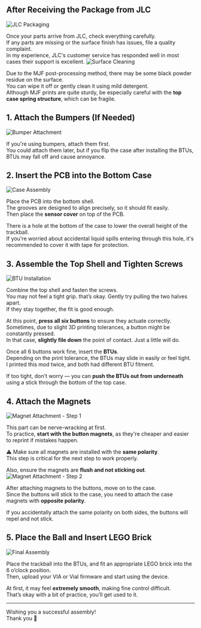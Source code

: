 
## After Receiving the Package from JLC
![JLC Packaging](https://github.com/Dexter-KBD/mod/blob/8e74e8d43174bb9c2544ebb85e6870862ea003aa/50-55mm%20Ball%20(Thinner%20Bezel)/Image/Assembly%20guide/jlc.JPEG?raw=true)

Once your parts arrive from JLC, check everything carefully.  
If any parts are missing or the surface finish has issues, file a quality complaint.  
In my experience, JLC's customer service has responded well in most cases their support is excellent.
![Surface Cleaning](https://github.com/Dexter-KBD/mod/blob/316abd50027329fc95061f0bf5042964325b481b/50-55mm%20Ball%20(Thinner%20Bezel)/Image/Assembly%20guide/dirty.JPEG?raw=true)

Due to the MJF post-processing method, there may be some black powder residue on the surface.  
You can wipe it off or gently clean it using mild detergent.  
Although MJF prints are quite sturdy, be especially careful with the **top case spring structure**, which can be fragile.



## 1. Attach the Bumpers (If Needed)
![Bumper Attachment](https://github.com/Dexter-KBD/mod/blob/316abd50027329fc95061f0bf5042964325b481b/50-55mm%20Ball%20(Thinner%20Bezel)/Image/Assembly%20guide/bum.JPEG?raw=true)

If you're using bumpers, attach them first.  
You could attach them later, but if you flip the case after installing the BTUs, BTUs may fall off and cause annoyance.



## 2. Insert the PCB into the Bottom Case
![Case Assembly](https://github.com/Dexter-KBD/mod/blob/316abd50027329fc95061f0bf5042964325b481b/50-55mm%20Ball%20(Thinner%20Bezel)/Image/Assembly%20guide/assemble.JPEG?raw=true)

Place the PCB into the bottom shell.  
The grooves are designed to align precisely, so it should fit easily.  
Then place the **sensor cover** on top of the PCB.

There is a hole at the bottom of the case to lower the overall height of the trackball.  
If you're worried about accidental liquid spills entering through this hole, it's recommended to cover it with tape for protection.


## 3. Assemble the Top Shell and Tighten Screws
![BTU Installation](https://github.com/Dexter-KBD/mod/blob/316abd50027329fc95061f0bf5042964325b481b/50-55mm%20Ball%20(Thinner%20Bezel)/Image/Assembly%20guide/btu.JPEG?raw=true)

Combine the top shell and fasten the screws.  
You may not feel a tight grip. that’s okay. Gently try pulling the two halves apart.  
If they stay together, the fit is good enough.

At this point, **press all six buttons** to ensure they actuate correctly.  
Sometimes, due to slight 3D printing tolerances, a button might be constantly pressed.  
In that case, **slightly file down** the point of contact. Just a little will do.

Once all 6 buttons work fine, insert the **BTUs**.  
Depending on the print tolerance, the BTUs may slide in easily or feel tight.  
I printed this mod twice, and both had different BTU fitment.

If too tight, don't worry — you can **push the BTUs out from underneath** using a stick through the bottom of the top case.



## 4. Attach the Magnets
![Magnet Attachment - Step 1](https://github.com/Dexter-KBD/mod/blob/316abd50027329fc95061f0bf5042964325b481b/50-55mm%20Ball%20(Thinner%20Bezel)/Image/Assembly%20guide/magnet1.JPEG?raw=true)

This part can be nerve-wracking at first.  
To practice, **start with the button magnets**, as they're cheaper and easier to reprint if mistakes happen.

⚠️ Make sure all magnets are installed with the **same polarity**.  
This step is critical for the next step to work properly.

Also, ensure the magnets are **flush and not sticking out**.
![Magnet Attachment - Step 2](https://github.com/Dexter-KBD/mod/blob/316abd50027329fc95061f0bf5042964325b481b/50-55mm%20Ball%20(Thinner%20Bezel)/Image/Assembly%20guide/magnet2.JPEG?raw=true)

After attaching magnets to the buttons, move on to the case.  
Since the buttons will stick to the case, you need to attach the case magnets with **opposite polarity**.

If you accidentally attach the same polarity on both sides, the buttons will repel and not stick.



## 5. Place the Ball and Insert LEGO Brick
![Final Assembly](https://github.com/Dexter-KBD/mod/blob/316abd50027329fc95061f0bf5042964325b481b/50-55mm%20Ball%20(Thinner%20Bezel)/Image/Assembly%20guide/finish.webp?raw=true)

Place the trackball into the BTUs, and fit an appropriate LEGO brick into the 6 o’clock position.  
Then, upload your VIA or Vial firmware and start using the device.

At first, it may feel **extremely smooth**, making fine control difficult.  
That’s okay with a bit of practice, you’ll get used to it.

---

Wishing you a successful assembly!  
Thank you 🙏

